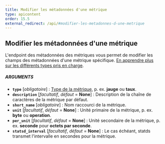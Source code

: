 ```yaml
---
title: Modifier les métadonnées d'une métrique
type: apicontent
order: 15.5
external_redirect: /api/#modifier-les-metadonnes-d-une-metrique
---
```

## Modifier les métadonnées d'une métrique

L'endpoint des métadonnées des métriques vous permet de modifier les champs des métadonnées d'une métrique spécifique.
[En apprendre plus sur les différents types pris en charge][1].

##### ARGUMENTS

* **`type`** [*obligatoire*] :
    [Type de la métrique][1], p. ex. **jauge** ou **taux**.
* **`description`** [*facultatif*, *défaut* = **None**] :
    Description de la chaîne de caractères de la métrique par défaut.
* **`short_name`** [*obligatoire*] :
    Nom raccourci de la métrique.
* **`unit`** [*facultatif*, *défaut* = **None**] :
    Unité primaire de la métrique, p. ex. **byte** ou **operation**.
* **`per_unit`** [*facultatif*, *défaut* = **None**] :
    Unité secondaire de la métrique, p. ex. **seconde** pour **octets par seconde**.
* **`statsd_interval`** [*facultatif*, *défaut* = **None**] :
    Le cas échéant, statds transmet l'intervalle en secondes pour la métrique.

[1]: /developers/metrics
